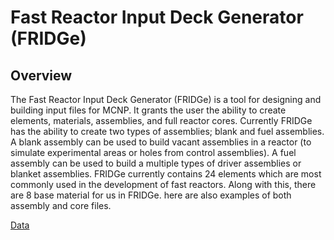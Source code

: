 # Fast Reactor Input Deck Generator (FRIDGe)

## Overview

The Fast Reactor Input Deck Generator (FRIDGe) is a tool for designing and building input files for MCNP.
It grants the user the ability to create elements, materials, assemblies, and full reactor cores.
Currently FRIDGe has the ability to create two types of assemblies; blank and fuel assemblies.
A blank assembly can be used to build vacant assemblies in a reactor (to simulate experimental areas or holes from control assemblies).
A fuel assembly can be used to build a multiple types of driver assemblies or blanket assemblies.
FRIDGe currently contains 24 elements which are most commonly used in the development of fast reactors.
Along with this, there are 8 base material for us in FRIDGe.
here are also examples of both assembly and core files.

[Data](FRIDGe/fridge/docs/source/Data.md)